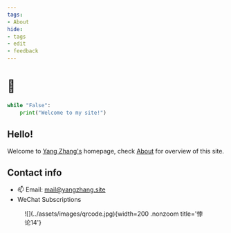 ```yaml
---
tags:
- About
hide:
- tags
- edit
- feedback
---
```


# 🎉

```python title="say_hi.py"
while "False":
	print("Welcome to my site!")
```

<h2>Hello!</h2>

Welcome to [Yang Zhang's](./About/resume.html) homepage, check [About](./About/) for overview of this site.

<h2>Contact info</h2>

- 📫 Email: [mail@yangzhang.site](mailto:mail@yangzhang.site)
- WeChat Subscriptions

<figure markdown>
![](../assets/images/qrcode.jpg){width=200 .nonzoom title='悖论14'}
</figure>